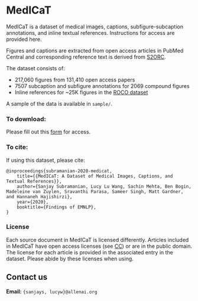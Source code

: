 # MedICaT
MedICaT is a dataset of medical images, captions, subfigure-subcaption annotations, and inline textual references. Instructions for access are provided here.

Figures and captions are extracted from open access articles in PubMed Central and corresponding reference text is derived from [S2ORC](https://github.com/allenai/s2orc).

The dataset consists of:
* 217,060 figures from 131,410 open access papers
* 7507 subcaption and subfigure annotations for 2069 compound figures
* Inline references for ~25K figures in the [ROCO dataset](https://github.com/razorx89/roco-dataset)

A sample of the data is available in `sample/`.

### To download:

Please fill out this [form](https://docs.google.com/forms/d/e/1FAIpQLSdB6w2HHNtD-v6SJr3wFMQl8WxR-wigrfVJPvqI-RR50miI7w/viewform) for access.

### To cite:

If using this dataset, please cite:

```
@inproceedings{subramanian-2020-medicat,
    title={{MedICaT: A Dataset of Medical Images, Captions, and Textual References}},
    author={Sanjay Subramanian, Lucy Lu Wang, Sachin Mehta, Ben Bogin, Madeleine van Zuylen, Sravanthi Parasa, Sameer Singh, Matt Gardner, and Hannaneh Hajishirzi},
    year={2020},
    booktitle={Findings of EMNLP},
}
```

### License

Each source document in MedICaT is licensed differently. Articles included in MedICaT have open access licenses (see [CC](https://creativecommons.org/licenses/)) or are in the public domain. The license for each article is provided in the associated entry in the dataset. Please abide by these licenses when using.

## Contact us

**Email:** `{sanjays, lucyw}@allenai.org`

